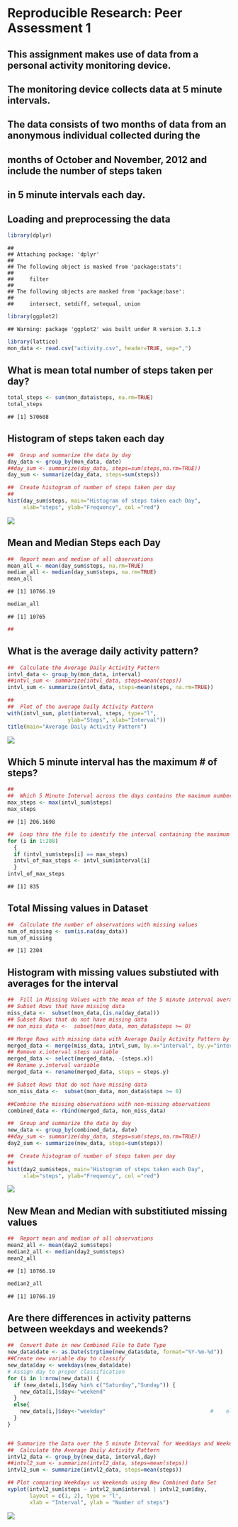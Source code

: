 # Reproducible Research: Peer Assessment 1
##  This assignment makes use of data from a personal activity monitoring device.
##  The monitoring device collects data at 5 minute intervals.
##  The data consists of two months of data from an anonymous individual collected during the                                            
##  months of October and November, 2012 and include the number of steps taken
##  in 5 minute intervals each day.

## Loading and preprocessing the data

```r
library(dplyr)
```

```
## 
## Attaching package: 'dplyr'
## 
## The following object is masked from 'package:stats':
## 
##     filter
## 
## The following objects are masked from 'package:base':
## 
##     intersect, setdiff, setequal, union
```

```r
library(ggplot2)
```

```
## Warning: package 'ggplot2' was built under R version 3.1.3
```

```r
library(lattice)
mon_data <- read.csv("activity.csv", header=TRUE, sep=",")
```

## What is mean total number of steps taken per day?

```r
total_steps <- sum(mon_data$steps, na.rm=TRUE)
total_steps 
```

```
## [1] 570608
```
## Histogram of steps taken each day

```r
##  Group and summarize the data by day
day_data <- group_by(mon_data, date)
##day_sum <- summarize(day_data, steps=sum(steps,na.rm=TRUE))
day_sum <- summarize(day_data, steps=sum(steps))

##  Create histogram of number of steps taken per day
##
hist(day_sum$steps, main="Histogram of steps taken each Day", 
     xlab="steps", ylab="Frequency", col ="red")
```

![](PA1_template_files/figure-html/unnamed-chunk-3-1.png) 
## Mean and Median Steps each Day

```r
##  Report mean and median of all observations
mean_all <- mean(day_sum$steps, na.rm=TRUE)
median_all <- median(day_sum$steps, na.rm=TRUE)
mean_all
```

```
## [1] 10766.19
```

```r
median_all
```

```
## [1] 10765
```

```r
##                                                     
```


## What is the average daily activity pattern?

```r
##  Calculate the Average Daily Activity Pattern
intvl_data <- group_by(mon_data, interval)
##intvl_sum <- summarize(intvl_data, steps=mean(steps))
intvl_sum <- summarize(intvl_data, steps=mean(steps, na.rm=TRUE))

##                                                     
##  Plot of the average Daily Activity Pattern
with(intvl_sum, plot(interval, steps, type="l",
                   ylab="Steps", xlab="Interval"))
title(main="Average Daily Activity Pattern")
```

![](PA1_template_files/figure-html/unnamed-chunk-5-1.png) 
## Which 5 minute interval has the maximum # of steps?

```r
##                                                     
##  Which 5 Minute Interval across the days contains the maximum number of steps
max_steps <- max(intvl_sum$steps)
max_steps
```

```
## [1] 206.1698
```

```r
##  Loop thru the file to identify the interval containing the maximum value
for (i in 1:288) 
  {
  if (intvl_sum$steps[i] == max_steps)
  intvl_of_max_steps <- intvl_sum$interval[i]
  }
intvl_of_max_steps
```

```
## [1] 835
```

## Total Missing values in Dataset

```r
##  Calculate the number of observations with missing values
num_of_missing <- sum(is.na(day_data))
num_of_missing
```

```
## [1] 2304
```


## Histogram with missing values substiuted with averages for the interval

```r
##  Fill in Missing Values with the mean of the 5 minute interval averaged over the days.
## Subset Rows that have missing data
miss_data <-  subset(mon_data,(is.na(day_data)))
## Subset Rows that do not have missing data
## non_miss_data <-  subset(mon_data, mon_data$steps >= 0)

## Merge Rows with missing data with Average Daily Activity Pattern by 5 Minute Interval
merged_data <- merge(miss_data, intvl_sum, by.x="interval", by.y="interval")
## Remove x.interval steps variable
merged_data <- select(merged_data, -(steps.x))
## Rename y.interval variable
merged_data <- rename(merged_data, steps = steps.y)

## Subset Rows that do not have missing data
non_miss_data <-  subset(mon_data, mon_data$steps >= 0)

##Combine the missing observations with non-missing observations
combined_data <- rbind(merged_data, non_miss_data)

##  Group and summarize the data by day
new_data <- group_by(combined_data, date)
##day_sum <- summarize(day_data, steps=sum(steps,na.rm=TRUE))
day2_sum <- summarize(new_data, steps=sum(steps))

##  Create histogram of number of steps taken per day
##
hist(day2_sum$steps, main="Histogram of steps taken each Day", 
     xlab="steps", ylab="Frequency", col ="red")
```

![](PA1_template_files/figure-html/unnamed-chunk-8-1.png) 

## New Mean and Median with substitiuted missing values

```r
##  Report mean and median of all observations
mean2_all <- mean(day2_sum$steps)
median2_all <- median(day2_sum$steps)
mean2_all
```

```
## [1] 10766.19
```

```r
median2_all
```

```
## [1] 10766.19
```


## Are there differences in activity patterns between weekdays and weekends?

```r
##  Convert Date in new Combined File to Date Type
new_data$date <- as.Date(strptime(new_data$date, format="%Y-%m-%d")) 
##Create new variable day to classify
new_data$day <- weekdays(new_data$date)
# Assign day to proper classification
for (i in 1:nrow(new_data)) {                                      
  if (new_data[i,]$day %in% c("Saturday","Sunday")) {             
    new_data[i,]$day<-"weekend"                              
  }
  else{
    new_data[i,]$day<-"weekday"                                 #    else 'weekday'
  }
}


## Summarize the Data over the 5 minute Interval for Weeddays and Weekends
##  Calculate the Average Daily Activity Pattern
intvl2_data <- group_by(new_data, interval,day)
##intvl2_sum <- summarize(intvl2_data, steps=mean(steps))
intvl2_sum <- summarize(intvl2_data, steps=mean(steps))

## Plot comparing Weekdays vs Weekends using New Combined Data Set
xyplot(intvl2_sum$steps ~ intvl2_sum$interval | intvl2_sum$day, 
       layout = c(1, 2), type = "l", 
       xlab = "Interval", ylab = "Number of steps")
```

![](PA1_template_files/figure-html/unnamed-chunk-10-1.png) 


